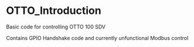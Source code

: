 # OTTO_Introduction
Basic code for controlling OTTO 100 SDV

Contains GPIO Handshake code and currently unfunctional Modbus control

